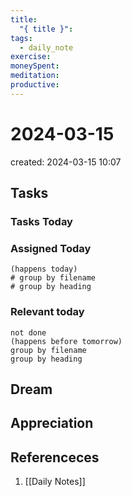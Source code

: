 ```yaml
---
title:
  "{ title }": 
tags:
  - daily_note
exercise: 
moneySpent: 
meditation:
productive:
---
```

# 2024-03-15
created: 2024-03-15 10:07

## Tasks

### Tasks Today

### Assigned Today
```tasks
(happens today)
# group by filename
# group by heading
```

### Relevant today
```tasks
not done
(happens before tomorrow)
group by filename
group by heading
```

## Dream

## Appreciation

## Referenceces
1.  [[Daily Notes]]
